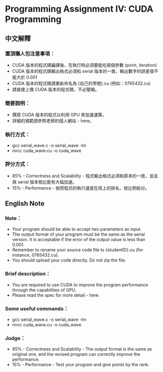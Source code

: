 # Programming Assignment IV: CUDA Programming
## 中文解釋
### 置頂懶人包注意事項：
- CUDA 版本的程式碼編譯後，在執行時必須要能吃兩個參數 (point, iteration)
- CUDA 版本的程式碼輸出格式必須和 serial 版本的一致，輸出數字的誤差值不能大於 0.001
- CUDA 版本的程式碼請重新命名為 {自己的學號}.cu (例如：0765432.cu)
- 請直接上傳 CUDA 版本的程式碼，不必壓縮。

### 簡要說明：
- 撰寫 CUDA 版本的程式以利用 GPU 來加速運算。
- 詳細的規範請參照老師的個人網站 - here。

### 執行方式：
- gcc serial_wave.c -o serial_wave -lm
- nvcc cuda_wave.cu -o cuda_wave

### 評分方式：

- 85% - Correctness and Scalability - 程式輸出格式必須和原本的一致，並且與 serial 版本相比能有大幅加速。
- 15% - Performance - 依照程式的執行速度在班上的排名，按比例給分。

## English Note
### Note：
- Your program should be able to accept two parameters as input.
- The output format of your program must be the same as the serial version. It is acceptable if the error of the output value is less than 0.001.
- Remember to rename your source code file to {studentID}.cu (for instance, 0765432.cu).
- You should upload your code directly. Do not zip the file.

### Brief description：
- You are required to use CUDA to improve the program performance through the capabilities of GPU.
- Please read the spec for more detail - here.

### Some useful commands：
- gcc serial_wave.c -o serial_wave -lm
- nvcc cuda_wave.cu -o cuda_wave

### Judge：
- 85% - Correctness and Scalability - The output format is the same as original one, and the revised program can correctly improve the performance.
- 15% - Performance - Test your program and give points by the rank.
